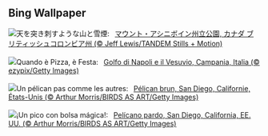 ## Bing Wallpaper
![](https://www.bing.com/th?id=OHR.AssiniboineTS_JA-JP8766031351_UHD.jpg&w=1000)天を突き刺すような山と雪煙:&nbsp;&ensp;[マウント・アシニボイン州立公園, カナダ ブリティッシュコロンビア州 (© Jeff Lewis/TANDEM Stills + Motion)](https://www.bing.com/th?id=OHR.AssiniboineTS_JA-JP8766031351_UHD.jpg)
<br><br/>
![](https://www.bing.com/th?id=OHR.NapoliPizza_IT-IT7432865458_UHD.jpg&w=1000)Quando è Pizza, è Festa:&nbsp;&ensp;[Golfo di Napoli e il Vesuvio, Campania, Italia (© ezypix/Getty Images)](https://www.bing.com/th?id=OHR.NapoliPizza_IT-IT7432865458_UHD.jpg)
<br><br/>
![](https://www.bing.com/th?id=OHR.PelicanPortrait_FR-FR5861205489_UHD.jpg&w=1000)Un pélican pas comme les autres:&nbsp;&ensp;[Pélican brun, San Diego, Californie, États-Unis (© Arthur Morris/BIRDS AS ART/Getty Images)](https://www.bing.com/th?id=OHR.PelicanPortrait_FR-FR5861205489_UHD.jpg)
<br><br/>
![](https://www.bing.com/th?id=OHR.PelicanPortrait_ES-ES5278780301_UHD.jpg&w=1000)¡Un pico con bolsa mágica!:&nbsp;&ensp;[Pelícano pardo, San Diego, California, EE. UU. (© Arthur Morris/BIRDS AS ART/Getty Images)](https://www.bing.com/th?id=OHR.PelicanPortrait_ES-ES5278780301_UHD.jpg)
<br><br/>
